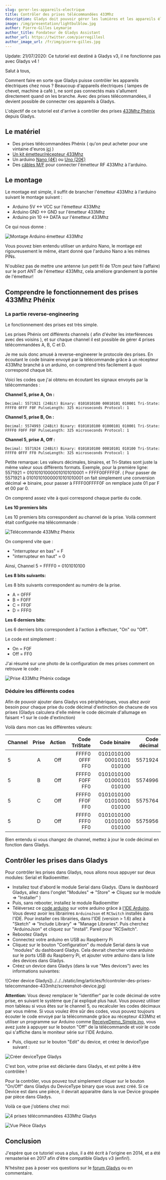 ```yaml
---
slug: gerer-les-appareils-electrique
title: Contrôler des prises télécommandées 433Mhz
description: Gladys doit pouvoir gérer les lumières et les appareils électriques, que nous soyons là, ou que nous soyons absent !
image: /img/presentation/lightbulblow.jpg
author: Pierre-Gilles Leymarie
author_title: Fondateur de Gladys Assistant
author_url: https://twitter.com/pierregillesl
author_image_url: /fr/img/pierre-gilles.jpg
---
```


<div class="alert alert--danger" role="alert">
  Update: 21/07/2020: Ce tutoriel est destiné à Gladys v3, il ne fonctionne pas avec Gladys v4 ! 
</div>

Salut à tous,

Comment faire en sorte que Gladys puisse contrôler les appareils électriques chez nous ? Beaucoup d'appareils électriques ( lampes de chevet, machine à café ), ne sont pas connectés mais s'allument directement quand on les branche. Avec des prises télécommandées, il devient possible de connecter ces appareils à Gladys.

L'objectif de ce tutoriel est d'arrive à contrôler des prises <a href="">433Mhz Phénix</a> depuis Gladys.

<!--truncate-->

## Le matériel

- Des prises télécommandées Phénix ( qu'on peut acheter pour une vintaine d'euros [ici](http://amzn.to/1TzNH8u) )
- [Un kit émetteur/récepteur 433Mhz](http://amzn.to/1eZmJYH)
- Un arduino [Nano (4€)](http://amzn.to/1M82tlv) ou [Uno (20€)](http://amzn.to/2pEYSWT)
- Des [câbles M/F](http://amzn.to/2pEZoUP) pour connecter l'émetteur RF 433Mhz à l'arduino.

## Le montage

Le montage est simple, il suffit de brancher l'émetteur 433Mhz à l'arduino suivant le montage suivant :

- Arduino 5V <-> VCC sur l'émetteur 433Mhz
- Arduino GND <-> GND sur l'émetteur 433Mhz
- Arduino pin 10 <-> DATA sur l'émetteur 433Mhz

Ce qui nous donne :

![Montage Arduino émetteur 433Mhz](../../../static/img/articles/fr/controler-des-prises-telecommandee-433mhz/arduino-schema.jpg)

Vous pouvez bien entendu utiliser un arduino Nano, le montage est rigoureusement le même, étant donné que l'arduino Nano a les mêmes PINs.

N'oubliez pas de mettre une antenne (un petit fil de 17cm peut faire l'affaire) sur le port ANT de l'émetteur 433Mhz, cela améliore grandement la portée de l'émetteur!

## Comprendre le fonctionnement des prises 433Mhz Phénix

### La partie reverse-engineering

Le fonctionnement des prises est très simple.

Les prises Phénix ont différents channels ( afin d'éviter les interférences avec des voisins ), et sur chaque channel il est possible de gérer 4 prises télécommandées A, B, C et D.

Je me suis donc amusé à reverse-engineerer le protocole des prises. En écoutant le code binaire envoyé par la télécommande grâce à un récepteur 433Mhz branché à un arduino, on comprend très facilement à quoi correspond chaque bit.

Voici les codes que j'ai obtenu en écoutant les signaux envoyés par la télécommandes :

**Channel 5, prise A, On :**

```
Decimal: 5571921 (24Bit) Binary: 0101010100 00010101 010001 Tri-State: FFFF0 0FFF F0F PulseLength: 325 microseconds Protocol: 1
```

**Channel 5, prise B, On :**

```
Decimal: 5574993 (24Bit) Binary: 0101010100 01000101 010001 Tri-State: FFFF0 F0FF F0F PulseLength: 325 microseconds Protocol: 1
```

**Channel 5, prise A, Off :**

```
Decimal: 5571924 (24Bit) Binary: 0101010100 00010101 010100 Tri-State: FFFF0 0FFF FF0 PulseLength: 325 microseconds Protocol: 1
```

Petite remarque: Les valeurs décimales, binaires, et Tri-States sont juste la même valeur sous différents formats. Exemple, pour la première ligne: 5571921 = 010101010000010101010001 = FFFF00FFFF0F. ( Pour passer de 5571921 à 010101010000010101010001 on fait simplement une conversion décimal => binaire, pour passer à FFFF00FFFF0F on remplace juste 01 par F et 00 par 0\.

On comprend assez vite à quoi correspond chaque partie du code.

**Les 10 premiers bits**

Les 10 premiers bits correspondent au channel de la prise. Voilà comment était configurée ma télécommande :

![Télécommande 433Mhz Phénix](../../../static/img/articles/fr/controler-des-prises-telecommandee-433mhz/telecommande-code.jpg)

On comprend vite que :

- "interrupteur en bas" = F
- "interrupteur en haut" = 0

Ainsi, Channel 5 = FFFF0 = 0101010100

**Les 8 bits suivants:**

Les 8 bits suivants correspondent au numéro de la prise.

- A = 0FFF
- B = F0FF
- C = FF0F
- D = FFF0

**Les 6 derniers bits:**

Les 6 derniers bits correspondent à l'action à effectuer, "On" ou "Off".

Le code est simplement :

- On = F0F
- Off = FF0

J'ai résumé sur une photo de la configuration de mes prises comment on retrouve le code :

![Prise 433Mhz Phénix codage](../../../static/img/articles/fr/controler-des-prises-telecommandee-433mhz/prise-codage.jpg)

### Déduire les différents codes

Afin de pouvoir ajouter dans Gladys vos périphériques, vous allez avoir besoin pour chaque prise du code décimal d'extinction de chacune de vos prises (Gladys calculera d'elle même le code décimale d'allumage en faisant +1 sur le code d'extinction)

Voilà dans mon cas les différentes valeurs:

<table class="table table-striped">
    <thead>
        <tr>
            <th>Channel</th>
            <th align="center">Prise</th>
            <th align="center">Action</th>
            <th align="right">Code TriState</th>
            <th align="right">Code binaire</th>
            <th align="right">Code décimal</th>
        </tr>
        </thead>
        <tbody>
        <tr>
            <td>5</td>
            <td align="center">A</td>
            <td align="center">Off</td>
            <td align="right">FFFF0 0FFF FF0</td>
            <td align="right">0101010100 00010101 010100</td>
            <td align="right">5571924</td>
        </tr>
        <tr>
        <td>5</td>
            <td align="center">B</td>
            <td align="center">Off</td>
            <td align="right">FFFF0 F0FF FF0</td>
            <td align="right">0101010100 01000101 010100</td>
            <td align="right">5574996</td>
        </tr>
        <tr>
        <td>5</td>
            <td align="center">C</td>
            <td align="center">Off</td>
            <td align="right">FFFF0 FF0F FF0</td>
            <td align="right">0101010100 01010001 010100</td>
            <td align="right">5575764</td>
        </tr>
        <tr>
        <td>5</td>
            <td align="center">D</td>
            <td align="center">Off</td>
            <td align="right">FFFF0 FFF0 FF0</td>
            <td align="right">0101010100 01010100 010100</td>
            <td align="right">5575956</td>
        </tr>
    </tbody>
</table>

Bien entendu si vous changez de channel, mettez à jour le code décimal en fonction dans Gladys.

## Contrôler les prises dans Gladys

Pour contrôler les prises dans Gladys, nous allons nous appuyer sur deux modules: Serial et Radioemitter.

- Installez tout d'abord le module Serial dans Gladys. (Dans le dashboard Gladys, allez dans l'onglet "Modules" => "Store" => Cliquez sur le module => "Installer" )
- Puis, sans rebooter, installez le module Radioemitter
- Téléversez ce [code arduino](https://github.com/gladysassistant/gladys-radioemitter/blob/master/arduino-code.ino) sur votre arduino grâce à [l'IDE Arduino](https://www.arduino.cc/en/main/software). Vous devez avoir les librairires `ArduinoJson` et `RCSwitch` installés dans l'IDE. Pour installer ces librairies, dans l'IDE (version > 1.6) allez à "Sketch" => "Include Library" => "Manage Libraries". Puis cherchez "ArduinoJson" et cliquez sur "install". Pareil pour "RCSwitch".
- Rebootez Gladys
- Connectez votre arduino en USB au Raspberry Pi
- Cliquez sur le bouton "Configuration" du module Serial dans la vue "modules" du dashboard Gladys. Cela devrait chercher votre arduino sur le ports USB du Raspberry Pi, et ajouter votre arduino dans la liste des devices dans Gladys.
- Créez un device dans Gladys (dans la vue "Mes devices") avec les informations suivantes:

![Créer device Gladys])../../../static/img/articles/fr/controler-des-prises-telecommandee-433mhz/screenshot-device.jpg)

**Attention:** Vous devez remplacer le "identifier" par le code décimal de votre prise, en suivant le système que j'ai expliqué plus haut. Vous pouvez utiliser mon tableau si vous êtes sur le channel 5, ou recalculer les codes décimaux par vous même. Si vous voulez être sûr des codes, vous pouvez toujours écouter le code envoyé par la télécommande grâce au récepteur 433Mhz et utiliser un programme sur Arduino comme [ReceiveDemo_Simple.ino](https://github.com/sui77/rc-switch/blob/master/examples/ReceiveDemo_Simple/ReceiveDemo_Simple.ino), vous avez juste à appuyer sur le bouton "Off" de la télécommande et voir le code qui s'affiche dans le moniteur série sur l'IDE Arduino.

- Puis, cliquez sur le bouton "Edit" du device, et créez le deviceType suivant :

![Créer deviceType Gladys](../../../static/img/articles/fr/controler-des-prises-telecommandee-433mhz/screenshot-devicetype.jpg)

C'est bon, votre prise est déclarée dans Gladys, et est prête à être contrôlée !

Pour la contrôler, vous pouvez tout simplement cliquer sur le bouton "On/Off" dans Gladys du DeviceType binary que vous avez créé. Si ce Device est dans une pièce, il devrait apparaitre dans la vue Device groupée par pièce dans Gladys.

Voilà ce que j'obtiens chez moi:

![4 prises télécommandées 433Mhz Gladys](../../../static/img/articles/fr/controler-des-prises-telecommandee-433mhz/screenshot-4-prises.jpg)

![Vue Pièce Gladys](../../../static/img/articles/fr/controler-des-prises-telecommandee-433mhz/screenshot-vue-piece.jpg)

## Conclusion

J'espère que ce tutoriel vous a plus, il a été écrit à l'origine en 2014, et a été remasterisé en 2017 afin d'être compatible Gladys v3 (enfin!).

N'hésitez pas à poser vos questions sur le [forum Gladys](https://community.gladysassistant.com/) ou en commentaire.
